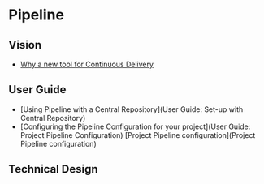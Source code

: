 # Pipeline

## Vision
- [Why a new tool for Continuous Delivery](/pipelinelabs/pipeline/wiki/Why-a-new-tool-for-Continuous-Delivery)

## User Guide
- [Using Pipeline with a Central Repository](User Guide: Set-up with Central Repository)
- [Configuring the Pipeline Configuration for your project](User Guide: Project Pipeline Configuration)
[Project Pipeline configuration](Project Pipeline configuration)

## Technical Design